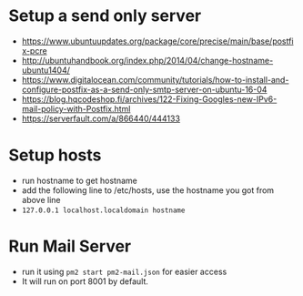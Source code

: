 # Setup a send only server
- https://www.ubuntuupdates.org/package/core/precise/main/base/postfix-pcre
- http://ubuntuhandbook.org/index.php/2014/04/change-hostname-ubuntu1404/
- https://www.digitalocean.com/community/tutorials/how-to-install-and-configure-postfix-as-a-send-only-smtp-server-on-ubuntu-16-04
- https://blog.hqcodeshop.fi/archives/122-Fixing-Googles-new-IPv6-mail-policy-with-Postfix.html
- https://serverfault.com/a/866440/444133

# Setup hosts
- run hostname to get hostname
- add the following line to /etc/hosts, use the hostname you got from above line
- `127.0.0.1 localhost.localdomain hostname`

# Run Mail Server
- run it using `pm2 start pm2-mail.json` for easier access
- It will run on port 8001 by default.
